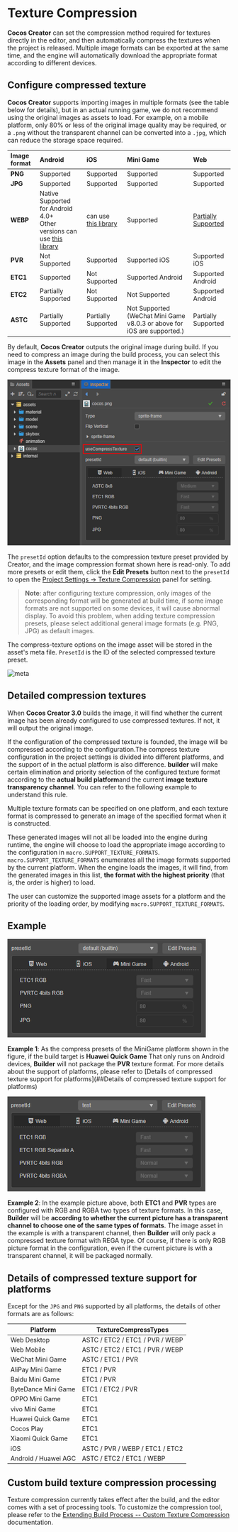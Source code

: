 # Texture Compression

**Cocos Creator** can set the compression method required for textures directly in the editor, and then automatically compress the textures when the project is released. Multiple image formats can be exported at the same time, and the engine will automatically download the appropriate format according to different devices.

## Configure compressed texture

**Cocos Creator** supports importing images in multiple formats (see the table below for details), but in an actual running game, we do not recommend using the original images as assets to load. For example, on a mobile platform, only 80% or less of the original image quality may be required, or a `.png` without the transparent channel can be converted into a `.jpg`, which can reduce the storage space required.

| Image format | Android | iOS | Mini Game | Web  |
| :------- | :-------- | :------ | :----- | :------ |
| **PNG** | Supported | Supported   | Supported | Supported |
| **JPG** | Supported | Supported | Supported | Supported |
| **WEBP** | Native Supported for Android 4.0+<br>Other versions can use [this library](https://github.com/alexey-pelykh/webp-android-backport) | can use [this library](https://github.com/carsonmcdonald/WebP-iOS-example) | Supported | [Partially Supported](https://caniuse.com/#feat=webp) |
| **PVR** | Not Supported | Supported | Supported iOS  | Supported iOS |
| **ETC1** | Supported | Not Supported | Supported Android  | Supported Android |
| **ETC2** | Partially Supported | Not Supported | Not Supported | Supported Android |
| **ASTC** | Partially Supported  | Partially Supported | Not Supported (WeChat Mini Game v8.0.3 or above for iOS are supported.) | Partially Supported |

By default, **Cocos Creator** outputs the original image during build. If you need to compress an image during the build process, you can select this image in the **Assets** panel and then manage it in the **Inspector** to edit the compress texture format of the image.

![compress-texture](compress-texture/compress-texture.png)

The `presetId` option defaults to the compression texture preset provided by Creator, and the image compression format shown here is read-only. To add more presets or edit them, click the **Edit Presets** button next to the `presetId` to open the [Project Settings -> Texture Compression](./editor/project/index.md) panel for setting.

> **Note**: after configuring texture compression, only images of the corresponding format will be generated at build time, if some image formats are not supported on some devices, it will cause abnormal display. To avoid this problem, when adding texture compression presets, please select additional general image formats (e.g. PNG, JPG) as default images.

The compress-texture options on the image asset will be stored in the asset's meta file. `PresetId` is the ID of the selected compressed texture preset.

![meta](compress-texture/meta.png)

## Detailed compression textures

When **Cocos Creator 3.0** builds the image, it will find whether the current image has been already configured to use compressed textures. If not, it will output the original image.

If the configuration of the compressed texture is founded, the image will be compressed according to the configuration.The compress texture configuration in the project settings is divided into different platforms, and the support of in the actual platform is also difference. **builder** will make certain elimination and priority selection of the configured texture format according to the **actual build platform**and the current **image texture transparency channel**. You can refer to the following example to understand this rule.

Multiple texture formats can be specified on one platform, and each texture format is compressed to generate an image of the specified format when it is constructed.

These generated images will not all be loaded into the engine during runtime, the engine will choose to load the appropriate image according to the configuration in `macro.SUPPORT_TEXTURE_FORMATS`. `macro.SUPPORT_TEXTURE_FORMATS` enumerates all the image formats supported by the current platform. When the engine loads the images, it will find, from the generated images in this list, **the format with the highest priority** (that is, the order is higher) to load.

The user can customize the supported image assets for a platform and the priority of the loading order, by modifying `macro.SUPPORT_TEXTURE_FORMATS`.

## Example

![1](compress-texture/compress-1.png)

**Example 1**: As the compress presets of the MiniGame platform shown in the figure, if the build target is **Huawei Quick Game** That only runs on Android devices, **Builder** will not package the **PVR** texture format. For more details about the support of platforms, please refer to [Details of compressed texture support for platforms](##Details of compressed texture support for platforms)

![2](compress-texture/compress-2.png)

**Example 2**: In the example picture above, both **ETC1** and **PVR** types are configured with RGB and RGBA two types of texture formats. In this case, **Builder** will be **according to whether the current picture has a transparent channel to choose one of the same types of formats**. The image asset in the example is with a transparent channel, then **Builder** will only pack a compressed texture format with REGA type. Of course, if there is only RGB picture format in the configuration, even if the current picture is with a transparent channel, it will be packaged normally.

## Details of compressed texture support for platforms

Except for the `JPG` and `PNG` supported by all platforms, the details of other formats are as follows:

| Platform          | TextureCompressTypes |
| ----------------- | -------------------- |
| Web Desktop       | ASTC / ETC2 / ETC1 / PVR / WEBP |
| Web Mobile        | ASTC / ETC2 / ETC1 / PVR / WEBP |
| WeChat Mini Game  | ASTC / ETC1 / PVR           |
| AliPay Mini Game  | ETC1 / PVR           |
| Baidu Mini Game   | ETC1 / PVR           |
| ByteDance Mini Game | ETC1 / ETC2 / PVR  |
| OPPO Mini Game    | ETC1                 |
| vivo Mini Game    | ETC1                 |
| Huawei Quick Game | ETC1                 |
| Cocos Play        | ETC1                 |
| Xiaomi Quick Game | ETC1                 |
| iOS               | ASTC / PVR / WEBP / ETC1 / ETC2 |
| Android / Huawei AGC | ASTC / ETC2 / ETC1 / WEBP |

## Custom build texture compression processing

Texture compression currently takes effect after the build, and the editor comes with a set of processing tools. To customize the compression tool, please refer to the [Extending Build Process -- Custom Texture Compression](../editor/publish/custom-build-plugin.md) documentation.
